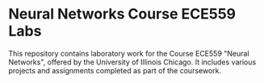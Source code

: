 # Neural Networks Course ECE559 Labs

This repository contains laboratory work for the Course ECE559 "Neural Networks", offered by the University of Illinois Chicago. It includes various projects and assignments completed as part of the coursework.
